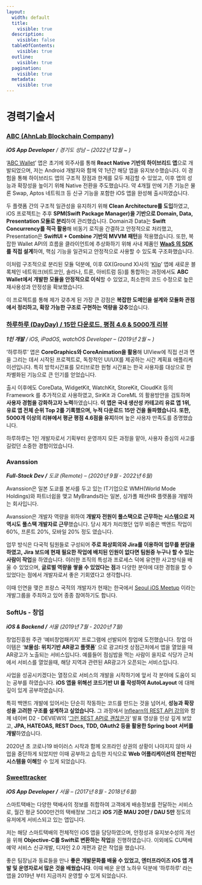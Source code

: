 ```yaml
---
layout:
  width: default
  title:
    visible: true
  description:
    visible: false
  tableOfContents:
    visible: true
  outline:
    visible: true
  pagination:
    visible: true
  metadata:
    visible: true
---
```


# 경력기술서

### [ABC (AhnLab Blockchain Company)](https://ahnlabblockchain.company)

_**iOS App Developer** / 경기도 성남 – (2022년 12월 \~ )_

‘[ABC Wallet](https://apps.apple.com/kr/app/id1642837445)’ 앱은 초기에 외주사를 통해 **React Native 기반의 하이브리드 앱**으로 개발되었으며, 저는 Android 개발자와 함께 약 1년간 해당 앱을 유지보수했습니다. 이 경험을 통해 하이브리드 앱의 구조적 장점과 한계를 모두 체감할 수 있었고, 이후 앱의 성능과 확장성을 높이기 위해 Native 전환을 주도했습니다. 약 4개월 만에 기존 기능은 물론 Swap, Aptos 네트워크 등 신규 기능을 포함한 iOS 앱을 완성해 출시하였습니다.

두 플랫폼 간의 구조적 일관성을 유지하기 위해 **Clean Architecture를 도입**하였고, iOS 프로젝트는 추후 **SPM(Swift Package Manager)을 기반으로 Domain, Data, Presentation 모듈로 분리**하여 관리했습니다. Domain과 Data는 **Swift Concurrency를 적극 활용**해 비동기 로직을 간결하고 안정적으로 처리했고, Presentation은 **SwiftUI + Combine 기반의 MVVM 패턴**을 적용했습니다. 또한, 복잡한 Wallet API의 흐름을 클라이언트에 추상화하기 위해 사내 제품인 [**WaaS 의 SDK**](portfolio/abc-wallet/waas-sdk.md)**를 직접 설계**하여, 핵심 기능을 일관되고 안정적으로 사용할 수 있도록 구조화했습니다.

이처럼 구조적으로 분리된 모듈 덕분에, 이후 GX(Ground X)사의 ‘[Klip](https://apps.apple.com/kr/app/id1627665524)’ 앱에 새로운 블록체인 네트워크(비트코인, 솔라나, 트론, 아비트럼 등)를 통합하는 과정에서도 **ABC Wallet에서 개발한 모듈을 안정적으로 이식**할 수 있었고, 최소한의 코드 수정으로 높은 재사용성과 안정성을 확보했습니다.

이 프로젝트를 통해 제가 갖추게 된 가장 큰 강점은 **복잡한 도메인을 설계와 모듈화 관점에서 정리하고, 확장 가능한 구조로 구현하는 역량을 갖추**었습니다.

### [하루하루 (DayDay) / 15만 다운로드, 평점 4.6 & 5000개 리뷰](https://apps.apple.com/kr/app/id1452035712)

_**1인 개발** / iOS, iPadOS, watchOS Developer  – (2019년 2월 \~ )_

‘하루하루’ 앱은 **CoreGraphics와 CoreAnimation을 활용**해 UIView에 직접 선과 면을 그리는 데서 시작된 프로젝트로, 독창적인 UI/UX를 제공하는 시간 계획표 애플리케이션입니다. 특히 방학시간표를 모티브로한 원형 시간표는 한국 사용자를 대상으로 한 차별화된 기능으로 큰 인기를 얻었습니다.

출시 이후에도 CoreData, WidgetKit, WatchKit, StoreKit, CloudKit 등의 Framework 를 추가적으로 사용하였고, SiriKit 과 CoreML 의 활용방안을 검토하며 **사용자 경험을 강화하고자 노력**하였습니다. **이 앱은 국내 생산성 카테고리 유료 앱 1위, 유료 앱 전체 순위 Top 2를 기록했으며, 누적 다운로드 15만 건을 돌파했습니다. 또한, 5000개 이상의 리뷰에서 평균 평점 4.6점을 유지**하며 높은 사용자 만족도를 증명했습니다.

하루하루는 1인 개발자로서 기획부터 운영까지 모든 과정을 맡아, 사용자 중심의 사고를 길렀던 소중한 경험이었습니다.

### Avanssion

_**Full-Stack Dev /** 도쿄 (Remote) – (2020년 9월 - 2022년 6월)_

Avanssion은 일본 도쿄를 본사를 두고 있는 IT기업으로 WMH(World Mode Holdings)와 파트너쉽을 맺고 MyBrands라는 일본, 싱가폴 패션HR 플랫폼을 개발하는 회사입니다.

Avanssion은 개발자 역량을 위하여 **개발자 전원이 풀스택으로 근무하는 시스템으로 저 역시도 풀스택 개발자로 근무**했습니다. 당시 제가 처리했던 업무 비중은 백앤드 작업이 60%, 프론트 20%, 모바일 20% 정도 였습니다.

업무 방식은 다국적 팀원들로 구성되어 **주로 화상회의와 Jira를 이용하여 업무를 분담을 하였고, Jira 보드에 현재 필요한 작업에 배치된 인원이 없다면 팀원중 누구나 할 수 있는 사람이 작업**을 하였습니다. 이러한 조직의 특성과 프로세스 덕에 유연한 사고방식을 배울 수 있었으며, **글로벌 역량을 쌓을 수 있었다는 점**과 다양한 분야에 대한 경험을 할 수 있었다는 점에서 개발자로서 좋은 기회였다고 생각합니다.

이때 인연을 맺은 프랑스 국적의 개발자가 현재는 한국에서 [Seoul iOS Meetup](https://www.meetup.com/seoul-ios-meetup/) 이라는 개발그룹을 주최하고 있어 종종 참여하기도 합니다.

### SoftUs - 창업

_**iOS & Backend /** 서울 (2019년 7월 - 2020년 7월)_

창업진흥원 주관 ‘예비창업패키지’ 프로그램에 선발되어 창업에 도전했습니다. 창업 아이템은 ‘**보물섬: 위치기반 AR광고 플랫폼**’ 으로 광고타겟 상점근처에서 앱을 열었을 때 AR광고가 노출되는 서비스입니다. 예를들어 점심밥을 먹는 사람이 을지로 식당가 근처에서 서비스를 열었을때, 해당 지역과 관련된 AR광고가 오픈되는 서비스입니다.

사업을 성공시키겠다는 열정으로 서비스의 개발을 시작하기에 앞서 각 분야에 도움이 되는 공부를 하였습니다. **iOS 앱을 위해선 코드기반 UI 를 작성하여 AutoLayout** 에 대해 깊이 있게 공부하였습니다.

특히 백앤드 개발에 있어서는 단순히 작동하는 코드를 만드는 것을 넘어서, **성능과 확장성을 고려한 구조를 설계하고 싶었습니다.** 그 과정에서 [Inflearn의 REST API 강의](https://www.inflearn.com/course/spring_rest-api)와 함께 네이버 D2 - DEVIEW의 ‘[그런 REST API로 괜찮은가](https://tv.naver.com/v/2292653)’ 발표 영상을 인상 깊게 보았고, **JPA, HATEOAS, REST Docs, TDD, OAuth2 등을 활용한 Spring boot 서버를 개발**하였습니다.

2020년 초 코로나19 바이러스 시작과 함께 오프라인 상권의 상황이 나아지지 않아 사업을 중단하게 되었지만 이때 공부하고 습득한 지식으로 **Web 어플리케이션의 전반적인 시스템을 이해**할 수 있게 되었습니다.

### [Sweettracker](https://apps.apple.com/kr/app/id523045854)

_**iOS App Developer /** 서울_ _– (2017년 8월 - 2018년 6월)_

스마트택배는 다양한 택배사의 정보를 취합하여 고객에게 배송정보를 전달하는 서비스로, 월간 평균 5000만건의 택배정보 그리고 **iOS 기준 MAU 20만 / DAU 5만** 정도의 유저에게 서비스되고 있는 앱입니다.

저는 해당 스마트택배의 전체적인 iOS 앱을 담당하였으며, 안정성과 유지보수성의 개선을 위해 **Objective-C를 Swift로 변환하는 작업**을 진행하였습니다. 이외에도 CU택배예약 서비스 신규개발, 디자인 2.0 개편과 같은 작업을 했습니다.

좋은 팀장님과 동료들을 만나 **좋은 개발문화를 배울 수 있었고, 엔터프라이즈 iOS 앱 개발 및 운영자로서 많은 것을 배웠습니다**. 이때 배운 운영 노하우 덕분에 ‘하루하루’ 라는 앱을 2019년 부터 지금까지 운영할 수 있게 되었습니다.
